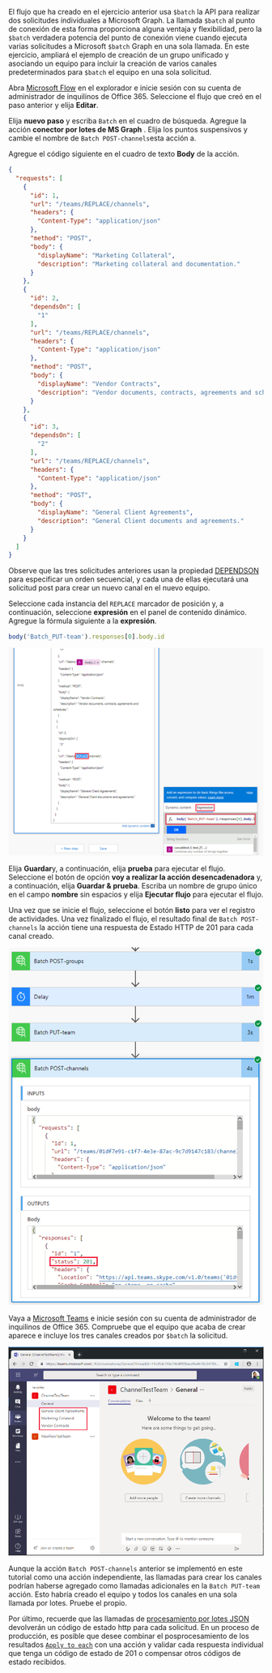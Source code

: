 <!-- markdownlint-disable MD002 MD041 -->

El flujo que ha creado en el ejercicio anterior usa `$batch` la API para realizar dos solicitudes individuales a Microsoft Graph. La llamada `$batch` al punto de conexión de esta forma proporciona alguna ventaja y flexibilidad, pero la `$batch` verdadera potencia del punto de conexión viene cuando ejecuta varias solicitudes a Microsoft `$batch` Graph en una sola llamada. En este ejercicio, ampliará el ejemplo de creación de un grupo unificado y asociando un equipo para incluir la creación de varios canales predeterminados para `$batch` el equipo en una sola solicitud.

Abra [Microsoft Flow](https://flow.microsoft.com) en el explorador e inicie sesión con su cuenta de administrador de inquilinos de Office 365. Seleccione el flujo que creó en el paso anterior y elija **Editar**.

Elija **nuevo paso** y escriba `Batch` en el cuadro de búsqueda. Agregue la acción **conector por lotes de MS Graph** . Elija los puntos suspensivos y cambie el nombre de `Batch POST-channels`esta acción a.

Agregue el código siguiente en el cuadro de texto **Body** de la acción.

```json
{
  "requests": [
    {
      "id": 1,
      "url": "/teams/REPLACE/channels",
      "headers": {
        "Content-Type": "application/json"
      },
      "method": "POST",
      "body": {
        "displayName": "Marketing Collateral",
        "description": "Marketing collateral and documentation."
      }
    },
    {
      "id": 2,
      "dependsOn": [
        "1"
      ],
      "url": "/teams/REPLACE/channels",
      "headers": {
        "Content-Type": "application/json"
      },
      "method": "POST",
      "body": {
        "displayName": "Vendor Contracts",
        "description": "Vendor documents, contracts, agreements and schedules."
      }
    },
    {
      "id": 3,
      "dependsOn": [
        "2"
      ],
      "url": "/teams/REPLACE/channels",
      "headers": {
        "Content-Type": "application/json"
      },
      "method": "POST",
      "body": {
        "displayName": "General Client Agreements",
        "description": "General Client documents and agreements."
      }
    }
  ]
}
```

Observe que las tres solicitudes anteriores usan la propiedad [DEPENDSON](https://docs.microsoft.com/graph/json-batching#sequencing-requests-with-the-dependson-property) para especificar un orden secuencial, y cada una de ellas ejecutará una solicitud post para crear un nuevo canal en el nuevo equipo.

Seleccione cada instancia del `REPLACE` marcador de posición y, a continuación, seleccione **expresión** en el panel de contenido dinámico. Agregue la fórmula siguiente a la **expresión**.

```js
body('Batch_PUT-team').responses[0].body.id
```

![Captura de pantalla de la expresión en el panel de contenido dinámico](./images/flow-channel1.png)

Elija **Guardar**y, a continuación, elija **prueba** para ejecutar el flujo. Seleccione el botón de opción **voy a realizar la acción desencadenadora** y, a continuación, elija **Guardar & prueba**. Escriba un nombre de grupo único en el campo **nombre** sin espacios y elija **Ejecutar flujo** para ejecutar el flujo.

Una vez que se inicie el flujo, seleccione el botón **listo** para ver el registro de actividades. Una vez finalizado el flujo, el resultado final de `Batch POST-channels` la acción tiene una respuesta de Estado HTTP de 201 para cada canal creado.

![Captura de pantalla del registro de la actividad de flujo correcta](./images/flow-channel2.png)

Vaya a [Microsoft Teams](https://teams.microsoft.com) e inicie sesión con su cuenta de administrador de inquilinos de Office 365. Compruebe que el equipo que acaba de crear aparece e incluye los tres canales creados por `$batch` la solicitud.

![Captura de pantalla de la aplicación Teams con el nuevo equipo y los canales que se muestran](./images/team-channels.png)

Aunque la acción `Batch POST-channels` anterior se implementó en este tutorial como una acción independiente, las llamadas para crear los canales podrían haberse agregado como llamadas adicionales en la `Batch PUT-team` acción. Esto habría creado el equipo y todos los canales en una sola llamada por lotes. Pruebe el propio.

Por último, recuerde que las llamadas de [procesamiento por lotes JSON](https://docs.microsoft.com/graph/json-batching) devolverán un código de estado http para cada solicitud. En un proceso de producción, es posible que desee combinar el posprocesamiento de los resultados [`Apply to each`](https://docs.microsoft.com/flow/apply-to-each) con una acción y validar cada respuesta individual que tenga un código de estado de 201 o compensar otros códigos de estado recibidos.
